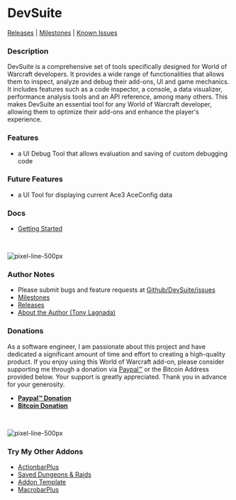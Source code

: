 DevSuite
==================

[Releases](https://github.com/kapresoft/wow-addon-devsuite/releases) | [Milestones](https://github.com/kapresoft/wow-addon-devsuite/milestones) | [Known Issues](https://github.com/kapresoft/wow-addon-devsuite/issues)

### Description

DevSuite is a comprehensive set of tools specifically designed for World of Warcraft developers. It provides a wide range of functionalities that allows them to inspect, analyze and debug their add-ons, UI and game mechanics. It includes features such as a code inspector, a console, a data visualizer, performance analysis tools and an API reference, among many others. This makes DevSuite an essential tool for any World of Warcraft developer, allowing them to optimize their add-ons and enhance the player's experience.

### Features

- a UI Debug Tool that allows evaluation and saving of custom debugging code

### Future Features
- a UI Tool for displaying current Ace3 AceConfig data

### Docs
- [Getting Started](https://github.com/kapresoft/wow-addon-devsuite/wiki/Getting-Started)

&nbsp;

![pixel-line-500px](https://user-images.githubusercontent.com/1599306/209889477-315aa4bb-1e92-4e5f-b684-7d5296427ada.png)

### Author Notes
- Please submit bugs and feature requests at [Github/DevSuite/issues](https://github.com/kapresoft/wow-addon-devsuite/issues)
- [Milestones](https://github.com/kapresoft/wow-addon-devsuite/milestones)
- [Releases](https://github.com/kapresoft/wow-addon-devsuite/releases)
- [About the Author (Tony Lagnada)](https://tony.resume.lagnada.com/)

### Donations

As a software engineer, I am passionate about this project and have dedicated a significant amount of time and effort to creating a high-quality product. If you enjoy using this World of Warcraft add-on, please consider supporting me through a donation via [Paypal&trade;](https://www.paypal.com/donate/?hosted_button_id=AX58YP3GSGXVU) or the Bitcoin Address provided below. Your support is greatly appreciated. Thank you in advance for your generosity.

- **[Paypal&trade; Donation](https://www.paypal.com/donate/?hosted_button_id=AX58YP3GSGXVU)**
- **[Bitcoin Donation](https://www.blockchain.com/btc/address/3QQVAwJGkKHMM2oq6CLVWYgfx83TFVwp39)**

&nbsp;

![pixel-line-500px](https://user-images.githubusercontent.com/1599306/209889477-315aa4bb-1e92-4e5f-b684-7d5296427ada.png)

### Try My Other Addons
- [ActionbarPlus](https://www.curseforge.com/wow/addons/actionbarplus)
- [Saved Dungeons &amp; Raids](https://www.curseforge.com/wow/addons/saved-dungeons-raids)
- [Addon Template](https://www.curseforge.com/wow/addons/addon-template)
- [MacrobarPlus](https://www.curseforge.com/wow/addons/macrobarplus)
